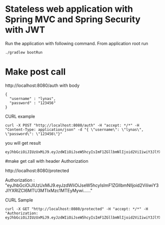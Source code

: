 # Stateless web application with Spring MVC and Spring Security with JWT

Run the application with following command. 
From application root run
```
./gradlew bootRun
```

# Make post call 
http://localhost:8080/auth
with body

```
{ 
  "username" : "lynas",
  "password" : "123456"
}
```
CURL example
```
curl -X POST "http://localhost:8080/auth" -H "accept: */*" -H "Content-Type: application/json" -d "{ \"username\": \"lynas\", \"password\": \"123456\"}"
```
you will get result

```
eyJhbGciOiJIUzUxMiJ9.eyJzdWIiOiJseW5hcyIsImF1ZGllbmNlIjoid2ViIiwiY3JlYXRlZCI6MTU3MTIxMzc1MTEyMywi......
```

#make get call with header Authorization

http://localhost:8080/protected

Authorization : "eyJhbGciOiJIUzUxMiJ9.eyJzdWIiOiJseW5hcyIsImF1ZGllbmNlIjoid2ViIiwiY3JlYXRlZCI6MTU3MTIxMzc1MTEyMywi......"

CURL Sample

```
curl -X GET "http://localhost:8080/protected" -H "accept: */*" -H "Authorization: eyJhbGciOiJIUzUxMiJ9.eyJzdWIiOiJseW5hcyIsImF1ZGllbmNlIjoid2ViIiwiY3JlYXRlZCI6MTU3MTIxMzc1MTEyMywi......"
```

